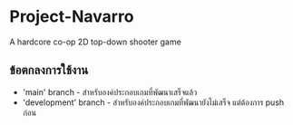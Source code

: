 # Project-Navarro
 A hardcore co-op 2D top-down shooter game
 
 ## ข้อตกลงการใช้งาน
 - 'main' branch - สำหรับองค์ประกอบเกมที่พัฒนาเสร็จแล้ว
 - 'development' branch - สำหรับองค์ประกอบเกมที่พัฒนายังไม่เสร็จ แต่ต้องการ push ก่อน
